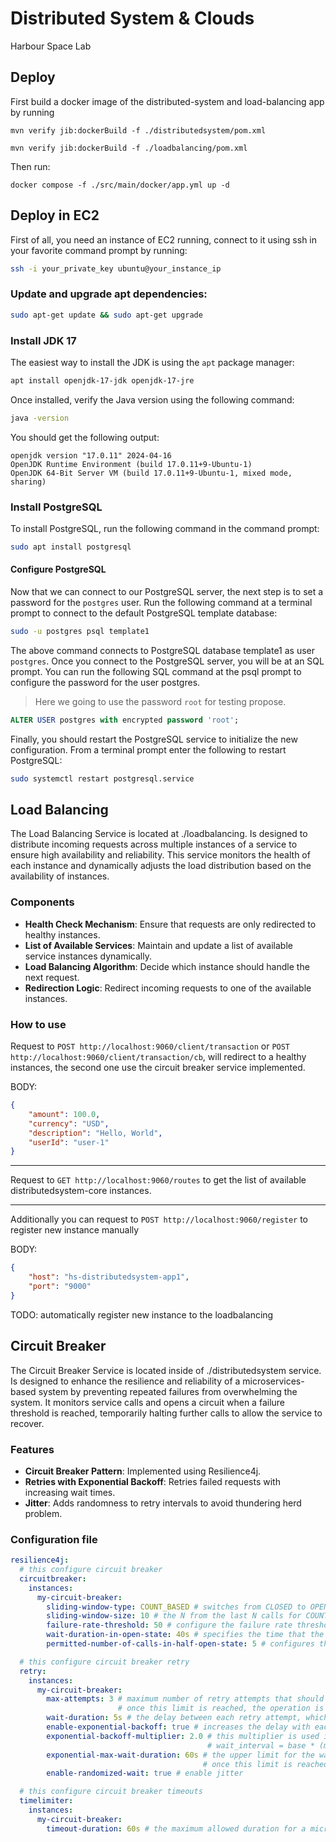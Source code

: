 # Distributed System & Clouds 

Harbour Space Lab

## Deploy

First build a docker image of the distributed-system and load-balancing app by running

```
mvn verify jib:dockerBuild -f ./distributedsystem/pom.xml

mvn verify jib:dockerBuild -f ./loadbalancing/pom.xml
```

Then run:

```
docker compose -f ./src/main/docker/app.yml up -d
```

## Deploy in EC2

First of all, you need an instance of EC2 running, connect to it using ssh in your favorite command prompt by running:

```sh
ssh -i your_private_key ubuntu@your_instance_ip
```

### Update and upgrade apt dependencies:

```sh
sudo apt-get update && sudo apt-get upgrade
```

### Install JDK 17 

The easiest way to install the JDK is using the `apt` package manager:

```sh
apt install openjdk-17-jdk openjdk-17-jre
```

Once installed, verify the Java version using the following command:

```sh
java -version
```

You should get the following output:

```
openjdk version "17.0.11" 2024-04-16
OpenJDK Runtime Environment (build 17.0.11+9-Ubuntu-1)
OpenJDK 64-Bit Server VM (build 17.0.11+9-Ubuntu-1, mixed mode, sharing)
```

### Install PostgreSQL

To install PostgreSQL, run the following command in the command prompt:

```sh
sudo apt install postgresql
```

#### Configure PostgreSQL

Now that we can connect to our PostgreSQL server, the next step is to set a password for the `postgres` user. Run the following command at a terminal prompt to connect to the default PostgreSQL template database:

```sh
sudo -u postgres psql template1
```

The above command connects to PostgreSQL database template1 as user `postgres`. Once you connect to the PostgreSQL server, you will be at an SQL prompt. You can run the following SQL command at the psql prompt to configure the password for the user postgres.

> Here we going to use the password `root` for testing propose.

```sql
ALTER USER postgres with encrypted password 'root';
```

Finally, you should restart the PostgreSQL service to initialize the new configuration. From a terminal prompt enter the following to restart PostgreSQL:

```sh
sudo systemctl restart postgresql.service
```

## Load Balancing

The Load Balancing Service is located at ./loadbalancing. Is designed to distribute incoming requests across multiple instances of a service to ensure high availability and reliability. This service monitors the health of each instance and dynamically adjusts the load distribution based on the availability of instances.

### Components

- **Health Check Mechanism**: Ensure that requests are only redirected to healthy instances.
- **List of Available Services**: Maintain and update a list of available service instances dynamically.
- **Load Balancing Algorithm**: Decide which instance should handle the next request.
- **Redirection Logic**: Redirect incoming requests to one of the available instances.

### How to use

Request to `POST http://localhost:9060/client/transaction` or `POST http://localhost:9060/client/transaction/cb`, will redirect to a healthy instances, the second one use the circuit breaker service implemented.

BODY:

```json
{
    "amount": 100.0,
    "currency": "USD",
    "description": "Hello, World",
    "userId": "user-1"
}
```

---

Request to `GET http://localhost:9060/routes` to get the list of available distributedsystem-core instances.

---

Additionally you can request to `POST http://localhost:9060/register` to register new instance manually

BODY:

```json
{
    "host": "hs-distributedsystem-app1",
    "port": "9000"
}
```

TODO: automatically register new instance to the loadbalancing

## Circuit Breaker

The Circuit Breaker Service is located inside of ./distributedsystem service. Is designed to enhance the resilience and reliability of a microservices-based system by preventing repeated failures from overwhelming the system. It monitors service calls and opens a circuit when a failure threshold is reached, temporarily halting further calls to allow the service to recover.

### Features 

- **Circuit Breaker Pattern**: Implemented using Resilience4j.
- **Retries with Exponential Backoff**: Retries failed requests with increasing wait times.
- **Jitter**: Adds randomness to retry intervals to avoid thundering herd problem.

### Configuration file

```yml
resilience4j:
  # this configure circuit breaker
  circuitbreaker:
    instances:
      my-circuit-breaker:
        sliding-window-type: COUNT_BASED # switches from CLOSED to OPEN if the last N calls failed or were slow
        sliding-window-size: 10 # the N from the last N calls for COUNT_BASED
        failure-rate-threshold: 50 # configure the failure rate threshold
        wait-duration-in-open-state: 40s # specifies the time that the circuit breaker should wait before switching to a half-open state
        permitted-number-of-calls-in-half-open-state: 5 # configures the number of calls that will be allowed in the half-open state

  # this configure circuit breaker retry
  retry:
    instances:
      my-circuit-breaker:
        max-attempts: 3 # maximum number of retry attempts that should be made for a failed operation 
                        # once this limit is reached, the operation is considered as failed
        wait-duration: 5s # the delay between each retry attempt, which can be a fixed delay or follow an exponential backoff strategy
        enable-exponential-backoff: true # increases the delay with each subsequent retry to avoid overloading the service
        exponential-backoff-multiplier: 2.0 # this multiplier is used in calculating the waiting time
                                            # wait_interval = base * (multiplier ^ (retry_count - 1)) +/- (random_interval)
        exponential-max-wait-duration: 60s # the upper limit for the wait duration between retries
                                           # once this limit is reached, subsequent retries will use this maximum duration
        enable-randomized-wait: true # enable jitter

  # this configure circuit breaker timeouts
  timelimiter:
    instances:
      my-circuit-breaker:
        timeout-duration: 60s # the maximum allowed duration for a microservice call
```